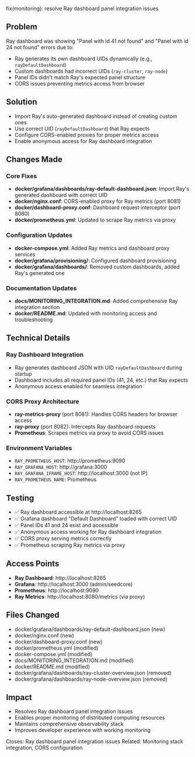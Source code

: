 fix(monitoring): resolve Ray dashboard panel integration issues

## Problem
Ray dashboard was showing "Panel with id 41 not found" and "Panel with id 24 not found" errors due to:
- Ray generates its own dashboard UIDs dynamically (e.g., `rayDefaultDashboard`)
- Custom dashboards had incorrect UIDs (`ray-cluster`, `ray-node`)
- Panel IDs didn't match Ray's expected panel structure
- CORS issues preventing metrics access from browser

## Solution
- Import Ray's auto-generated dashboard instead of creating custom ones
- Use correct UID (`rayDefaultDashboard`) that Ray expects
- Configure CORS-enabled proxies for proper metrics access
- Enable anonymous access for Ray dashboard integration

## Changes Made

### Core Fixes
- **docker/grafana/dashboards/ray-default-dashboard.json**: Import Ray's generated dashboard with correct UID
- **docker/nginx.conf**: CORS-enabled proxy for Ray metrics (port 8081)
- **docker/dashboard-proxy.conf**: Dashboard request interceptor (port 8080)
- **docker/prometheus.yml**: Updated to scrape Ray metrics via proxy

### Configuration Updates
- **docker-compose.yml**: Added Ray metrics and dashboard proxy services
- **docker/grafana/provisioning/**: Configured dashboard provisioning
- **docker/grafana/dashboards/**: Removed custom dashboards, added Ray's generated one

### Documentation Updates
- **docs/MONITORING_INTEGRATION.md**: Added comprehensive Ray integration section
- **docker/README.md**: Updated with monitoring access and troubleshooting

## Technical Details

### Ray Dashboard Integration
- Ray generates dashboard JSON with UID `rayDefaultDashboard` during startup
- Dashboard includes all required panel IDs (41, 24, etc.) that Ray expects
- Anonymous access enabled for seamless integration

### CORS Proxy Architecture
- **ray-metrics-proxy** (port 8081): Handles CORS headers for browser access
- **ray-proxy** (port 8082): Intercepts Ray dashboard requests
- **Prometheus**: Scrapes metrics via proxy to avoid CORS issues

### Environment Variables
- `RAY_PROMETHEUS_HOST`: http://prometheus:9090
- `RAY_GRAFANA_HOST`: http://grafana:3000
- `RAY_GRAFANA_IFRAME_HOST`: http://localhost:3000 (not IP)
- `RAY_PROMETHEUS_NAME`: Prometheus

## Testing
- ✅ Ray dashboard accessible at http://localhost:8265
- ✅ Grafana dashboard "Default Dashboard" loaded with correct UID
- ✅ Panel IDs 41 and 24 exist and accessible
- ✅ Anonymous access working for Ray dashboard integration
- ✅ CORS proxy serving metrics correctly
- ✅ Prometheus scraping Ray metrics via proxy

## Access Points
- **Ray Dashboard**: http://localhost:8265
- **Grafana**: http://localhost:3000 (admin/seedcore)
- **Prometheus**: http://localhost:9090
- **Ray Metrics**: http://localhost:8080/metrics (via proxy)

## Files Changed
- docker/grafana/dashboards/ray-default-dashboard.json (new)
- docker/nginx.conf (new)
- docker/dashboard-proxy.conf (new)
- docker/prometheus.yml (modified)
- docker-compose.yml (modified)
- docs/MONITORING_INTEGRATION.md (modified)
- docker/README.md (modified)
- docker/grafana/dashboards/ray-cluster-overview.json (removed)
- docker/grafana/dashboards/ray-node-overview.json (removed)

## Impact
- Resolves Ray dashboard panel integration issues
- Enables proper monitoring of distributed computing resources
- Maintains comprehensive observability stack
- Improves developer experience with working monitoring

Closes: Ray dashboard panel integration issues
Related: Monitoring stack integration, CORS configuration 